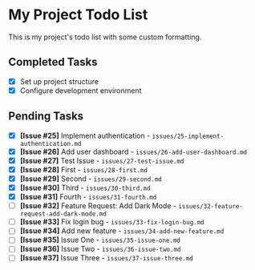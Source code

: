 # My Project Todo List

This is my project's todo list with some custom formatting.

## Completed Tasks
- [x] Set up project structure
- [x] Configure development environment

## Pending Tasks
- [x] **[Issue #25]** Implement authentication - `issues/25-implement-authentication.md`
- [x] **[Issue #26]** Add user dashboard - `issues/26-add-user-dashboard.md`
- [x] **[Issue #27]** Test Issue - `issues/27-test-issue.md`
- [x] **[Issue #28]** First - `issues/28-first.md`
- [x] **[Issue #29]** Second - `issues/29-second.md`
- [x] **[Issue #30]** Third - `issues/30-third.md`
- [x] **[Issue #31]** Fourth - `issues/31-fourth.md`
- [ ] **[Issue #32]** Feature Request: Add Dark Mode - `issues/32-feature-request-add-dark-mode.md`
- [ ] **[Issue #33]** Fix login bug - `issues/33-fix-login-bug.md`
- [ ] **[Issue #34]** Add new feature - `issues/34-add-new-feature.md`
- [ ] **[Issue #35]** Issue One - `issues/35-issue-one.md`
- [ ] **[Issue #36]** Issue Two - `issues/36-issue-two.md`
- [ ] **[Issue #37]** Issue Three - `issues/37-issue-three.md`
